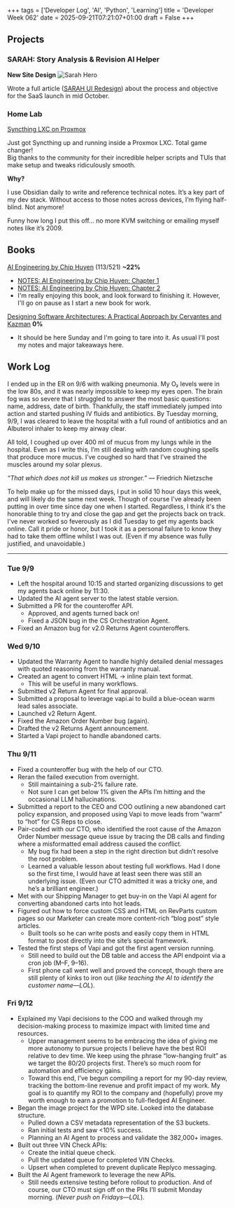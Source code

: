 +++
tags = ['Developer Log', 'AI', 'Python', 'Learning']
title = 'Developer Week 062'
date = 2025-09-21T07:21:07+01:00
draft = False
+++

## Projects

### SARAH: Story Analysis & Revision AI Helper

**New Site Design**
![Sarah Hero](https://pbrazeale.github.io/images/SARAH_hero_page.jpg)

Wrote a full article ([SARAH UI Redesign](https://pbrazeale.github.io/posts/04-sarah-build-notes/)) about the process and objective for the SaaS launch in mid October.

### Home Lab

[Syncthing LXC on Proxmox](https://pbrazeale.github.io/posts/syncthing-on-proxmox/)

Just got Syncthing up and running inside a Proxmox LXC. Total game changer!  
Big thanks to the community for their incredible helper scripts and TUIs that make setup and tweaks ridiculously smooth.

**Why?**

I use Obsidian daily to write and reference technical notes. It’s a key part of my dev stack. Without access to those notes across devices, I’m flying half-blind. Not anymore!

Funny how long I put this off... no more KVM switching or emailing myself notes like it’s 2009.

## Books

[AI Engineering by Chip Huyen](https://www.oreilly.com/library/view/ai-engineering/9781098166298/) (113/521) **~22%**

- [NOTES: AI Engineering by Chip Huyen: Chapter 1](https://pbrazeale.github.io/posts/01-ai-engineering/)
- [NOTES: AI Engineering by Chip Huyen: Chapter 2](https://pbrazeale.github.io/posts/02-ai-engineering/)
- I'm really enjoying this book, and look forward to finishing it. However, I'll go on pause as I start a new book for work.

[Designing Software Architectures: A Practical Approach by Cervantes and Kazman](https://www.goodreads.com/book/show/27283384-designing-software-architectures) **0%**

- It should be here Sunday and I'm going to tare into it. As usual I'll post my notes and major takeaways here.

## Work Log

I ended up in the ER on 9/6 with walking pneumonia. My O₂ levels were in the low 80s, and it was nearly impossible to keep my eyes open. The brain fog was so severe that I struggled to answer the most basic questions: name, address, date of birth. Thankfully, the staff immediately jumped into action and started pushing IV fluids and antibiotics. By Tuesday morning, 9/9, I was cleared to leave the hospital with a full round of antibiotics and an Albuterol inhaler to keep my airway clear.

All told, I coughed up over 400 ml of mucus from my lungs while in the hospital. Even as I write this, I’m still dealing with random coughing spells that produce more mucus. I’ve coughed so hard that I’ve strained the muscles around my solar plexus.

_“That which does not kill us makes us stronger.”_ ― Friedrich Nietzsche

To help make up for the missed days, I put in solid 10 hour days this week, and will likely do the same next week. Though of course I've already been putting in over time since day one when I started. Regardless, I think it's the honorable thing to try and close the gap and get the projects back on track. I've never worked so feverously as I did Tuesday to get my agents back online. Call it pride or honor, but I took it as a personal failure to know they had to take them offline whilst I was out. (Even if my absence was fully justified, and unavoidable.)

---

### Tue 9/9

- Left the hospital around 10:15 and started organizing discussions to get my agents back online by 11:30.
- Updated the AI agent server to the latest stable version.
- Submitted a PR for the counteroffer API.
  - Approved, and agents turned back on!
  - Fixed a JSON bug in the CS Orchestration Agent.
- Fixed an Amazon bug for v2.0 Returns Agent counteroffers.

### Wed 9/10

- Updated the Warranty Agent to handle highly detailed denial messages with quoted reasoning from the warranty manual.
- Created an agent to convert HTML → inline plain text format.
  - This will be useful in many workflows.
- Submitted v2 Return Agent for final approval.
- Submitted a proposal to leverage vapi.ai to build a blue-ocean warm lead sales associate.
- Launched v2 Return Agent.
- Fixed the Amazon Order Number bug (again).
- Drafted the v2 Returns Agent announcement.
- Started a Vapi project to handle abandoned carts.

### Thu 9/11

- Fixed a counteroffer bug with the help of our CTO.
- Reran the failed execution from overnight.
  - Still maintaining a sub-2% failure rate.
  - Not sure I can get below 1% given the APIs I’m hitting and the occasional LLM hallucinations.
- Submitted a report to the CEO and COO outlining a new abandoned cart policy expansion, and proposed using Vapi to move leads from “warm” to “hot” for CS Reps to close.
- Pair-coded with our CTO, who identified the root cause of the Amazon Order Number message queue issue by tracing the DB calls and finding where a misformatted email address caused the conflict.
  - My bug fix had been a step in the right direction but didn’t resolve the root problem.
  - Learned a valuable lesson about testing full workflows. Had I done so the first time, I would have at least seen there was still an underlying issue. (Even our CTO admitted it was a tricky one, and he’s a brilliant engineer.)
- Met with our Shipping Manager to get buy-in on the Vapi AI agent for converting abandoned carts into hot leads.
- Figured out how to force custom CSS and HTML on RevParts custom pages so our Marketer can create more content-rich “blog post” style articles.
  - Built tools so he can write posts and easily copy them in HTML format to post directly into the site’s special framework.
- Tested the first steps of Vapi and got the first agent version running.
  - Still need to build out the DB table and access the API endpoint via a cron job (M–F, 9–16).
  - First phone call went well and proved the concept, though there are still plenty of kinks to iron out (_like teaching the AI to identify the customer name—LOL_).

### Fri 9/12

- Explained my Vapi decisions to the COO and walked through my decision-making process to maximize impact with limited time and resources.
  - Upper management seems to be embracing the idea of giving me more autonomy to pursue projects I believe have the best ROI relative to dev time. We keep using the phrase “low-hanging fruit” as we target the 80/20 projects first. There’s so much room for automation and efficiency gains.
  - Toward this end, I’ve begun compiling a report for my 90-day review, tracking the bottom-line revenue and profit impact of my work. My goal is to quantify my ROI to the company and (hopefully) prove my worth enough to earn a promotion to full-fledged AI Engineer.
- Began the image project for the WPD site. Looked into the database structure.
  - Pulled down a CSV metadata representation of the S3 buckets.
  - Ran initial tests and saw <10% success.
  - Planning an AI Agent to process and validate the 382,000+ images.
- Built out three VIN Check APIs:
  - Create the initial queue check.
  - Pull the updated queue for completed VIN Checks.
  - Upsert when completed to prevent duplicate Replyco messaging.
- Built the AI Agent framework to leverage the new APIs.
  - Still needs extensive testing before rollout to production. And of course, our CTO must sign off on the PRs I’ll submit Monday morning. (_Never push on Fridays—LOL_).
